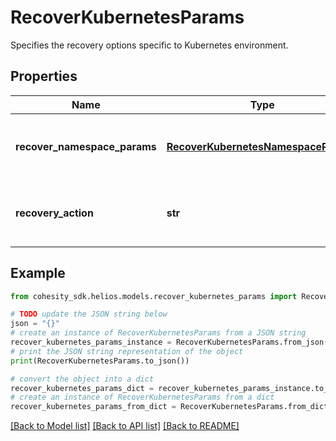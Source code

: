 # RecoverKubernetesParams

Specifies the recovery options specific to Kubernetes environment.

## Properties

Name | Type | Description | Notes
------------ | ------------- | ------------- | -------------
**recover_namespace_params** | [**RecoverKubernetesNamespaceParams**](RecoverKubernetesNamespaceParams.md) | Specifies the parameters to recover Kubernetes Namespaces. | [optional] 
**recovery_action** | **str** | Specifies the type of recover action to be performed. | 

## Example

```python
from cohesity_sdk.helios.models.recover_kubernetes_params import RecoverKubernetesParams

# TODO update the JSON string below
json = "{}"
# create an instance of RecoverKubernetesParams from a JSON string
recover_kubernetes_params_instance = RecoverKubernetesParams.from_json(json)
# print the JSON string representation of the object
print(RecoverKubernetesParams.to_json())

# convert the object into a dict
recover_kubernetes_params_dict = recover_kubernetes_params_instance.to_dict()
# create an instance of RecoverKubernetesParams from a dict
recover_kubernetes_params_from_dict = RecoverKubernetesParams.from_dict(recover_kubernetes_params_dict)
```
[[Back to Model list]](../README.md#documentation-for-models) [[Back to API list]](../README.md#documentation-for-api-endpoints) [[Back to README]](../README.md)


